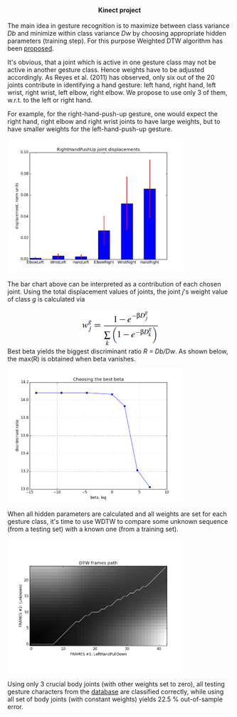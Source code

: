 <html>
<head>
<h4 align="center">Kinect project</h4>
</head>

<body>

<p>The main idea in gesture recognition is to maximize between class variance <i>Db</i> and minimize within class variance <i>Dw</i> by choosing appropriate hidden parameters (training step). For this purpose Weighted DTW algorithm has been <a href="http://datascience.sehir.edu.tr/pub/VISAPP2013.pdf">proposed</a>.</p>

<p>It's obvious, that a joint which is active in one gesture class may not be active in another gesture class. Hence weights have to be adjusted accordingly.
As Reyes et al. (2011) has observed, only six out of the 20 joints contribute in identifying a hand gesture: left hand, right hand, left wrist, right wrist, left elbow, right elbow. We propose to use only 3 of them, w.r.t. to the left or right hand.</p>

<p>For example, for the right-hand-push-up gesture, one would expect the right hand, right elbow and right wrist joints to have large weights, but to have smaller weights for the left-hand-push-up gesture.</p>
<div><img src="joint_displacements.png" height="300"/></div>

<p>The bar chart above can be interpreted as a contribution of each chosen joint. Using the total displacement values of joints, the joint <i>j</i>'s weight value of class <i>g</i> is calculated via
<div align="center"><img src="formula_weights.png" align="middle"/></div>
Best beta yields the biggest discriminant ratio <i>R = Db/Dw</i>. As shown below, the max(R) is obtained when beta vanishes.</p>
<div><img src="choosing_beta.png" height="300"/></div>

<p>When all hidden parameters are calculated and all weights are set for each gesture class, it's time to use WDTW to compare some unknown sequence (from a testing set) with a known one (from a training set).</p>
<div><img src="dtw_path.png" height="300"/></div>


<p>Using only 3 crucial body joints (with other weights set to zero), all testing gesture characters from the <a href="http://datascience.sehir.edu.tr/visapp2013/">database</a> are classified correctly, while using all set of body joints (with constant weights) yields 22.5 % out-of-sample error.</p>

</body>
</html>
